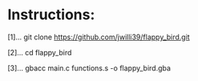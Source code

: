 # Instructions:

[1]... git clone https://github.com/jwilli39/flappy_bird.git

[2]... cd flappy_bird

[3]... gbacc main.c functions.s -o flappy_bird.gba

